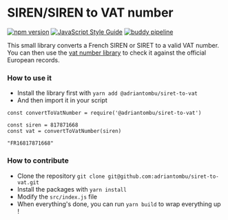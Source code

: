 SIREN/SIREN to VAT number
=========================

[![npm version](https://badge.fury.io/js/%40adriantombu%2Fsiret-to-vat.svg)](https://badge.fury.io/js/%40adriantombu%2Fsiret-to-vat) [![JavaScript Style Guide](https://img.shields.io/badge/code_style-standard-brightgreen.svg)](https://standardjs.com) [![buddy pipeline](https://app.buddy.works/otso/siret-to-vat/pipelines/pipeline/140021/badge.svg?token=7c466137d3a236e04f255619e7e906afa90a993122df5bb06eec336813d1b265 "buddy pipeline")](https://app.buddy.works/otso/siret-to-vat/pipelines/pipeline/140021)

This small library converts a French SIREN or SIRET to a valid VAT number. You can then use the [vat number library](https://github.com/adriantombu/vat-number) to check it against the official European records.

### How to use it

* Install the library first with `yarn add @adriantombu/siret-to-vat`
* And then import it in your script

```
const convertToVatNumber = require('@adriantombu/siret-to-vat')

const siren = 817871668
const vat = convertToVatNumber(siren)

"FR16817871668"
```

### How to contribute

* Clone the repository `git clone git@github.com:adriantombu/siret-to-vat.git`
* Install the packages with `yarn install`
* Modify the `src/index.js` file
* When everything's done, you can run `yarn build` to wrap everything up !
